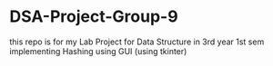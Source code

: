 # DSA-Project-Group-9
this repo is for my Lab Project for Data Structure in 3rd year 1st sem
implementing Hashing using GUI (using tkinter)
